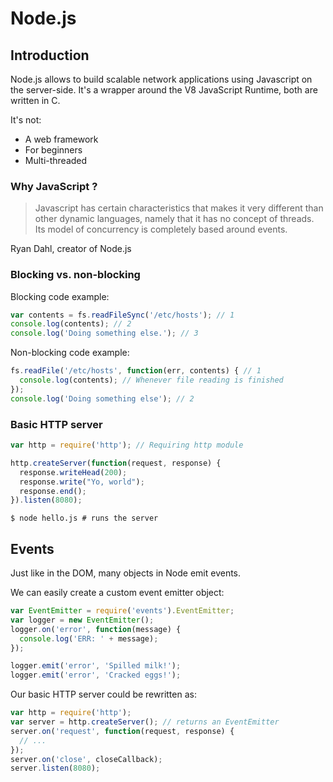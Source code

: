 # Node.js


## Introduction

Node.js allows to build scalable network applications using Javascript on the
server-side. It's a wrapper around the V8 JavaScript Runtime, both are written in C.

It's not:
* A web framework
* For beginners
* Multi-threaded

### Why JavaScript ?

> Javascript has certain characteristics that makes it very different than other
> dynamic languages, namely that it has no concept of threads. Its model of
> concurrency is completely based around events.

Ryan Dahl, creator of Node.js

### Blocking vs. non-blocking

Blocking code example:

```javascript
var contents = fs.readFileSync('/etc/hosts'); // 1
console.log(contents); // 2
console.log('Doing something else.'); // 3
```

Non-blocking code example:

```javascript
fs.readFile('/etc/hosts', function(err, contents) { // 1
  console.log(contents); // Whenever file reading is finished
});
console.log('Doing something else'); // 2
```

### Basic HTTP server

```javascript
var http = require('http'); // Requiring http module

http.createServer(function(request, response) {
  response.writeHead(200);
  response.write("Yo, world");
  response.end();
}).listen(8080);
```

```
$ node hello.js # runs the server
```


## Events

Just like in the DOM, many objects in Node emit events.

We can easily create a custom event emitter object:

```javascript
var EventEmitter = require('events').EventEmitter;
var logger = new EventEmitter();
logger.on('error', function(message) {
  console.log('ERR: ' + message);
});

logger.emit('error', 'Spilled milk!');
logger.emit('error', 'Cracked eggs!');
```

Our basic HTTP server could be rewritten as:

```javascript
var http = require('http');
var server = http.createServer(); // returns an EventEmitter
server.on('request', function(request, response) {
  // ...
});
server.on('close', closeCallback);
server.listen(8080);
```